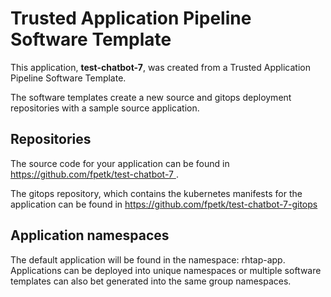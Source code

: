 # Trusted Application Pipeline Software Template

This application, **test-chatbot-7**, was created from a Trusted Application Pipeline Software Template.

The software templates create a new source and gitops deployment repositories with a sample source application. 

## Repositories

The source code for your application can be found in [https://github.com/fpetk/test-chatbot-7 ](https://github.com/fpetk/test-chatbot-7 ).
 
The gitops repository, which contains the kubernetes manifests for the application can be found in 
[https://github.com/fpetk/test-chatbot-7-gitops ](https://github.com/fpetk/test-chatbot-7-gitops ) 

## Application namespaces 

The default application will be found in the namespace: rhtap-app. Applications can be deployed into unique namespaces or multiple software templates can also bet generated into the same group namespaces.  